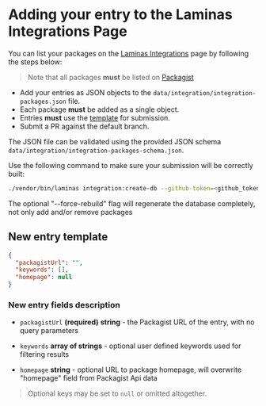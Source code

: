 # Adding your entry to the Laminas Integrations Page

You can list your packages on the [Laminas Integrations](https://getlaminas.org/integrations) page by following the steps below:
> Note that all packages **must** be listed on [Packagist](https://packagist.org/)

- Add your entries as JSON objects to the `data/integration/integration-packages.json` file.
- Each package **must** be added as a single object.
- Entries **must** use the [template](#new-entry-template) for submission.
- Submit a PR against the default branch.

The JSON file can be validated using the provided JSON schema `data/integration/integration-packages-schema.json`.

Use the following command to make sure your submission will be correctly built:

```bash
./vendor/bin/laminas integration:create-db --github-token=<github_token> [--force-rebuild]
```

The optional "--force-rebuild" flag will regenerate the database completely, not only add and/or remove packages

## New entry template

```json
{
  "packagistUrl": "",
  "keywords": [],
  "homepage": null
}
```

### New entry fields description

- `packagistUrl` **(required)**
  **string** - the Packagist URL of the entry, with no query parameters

- `keywords`
  **array of strings** - optional user defined keywords used for filtering results

- `homepage`
  **string** - optional URL to package homepage, will overwrite "homepage" field from Packagist Api data

> Optional keys may be set to `null` or omitted altogether.
